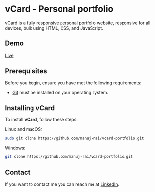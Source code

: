 # vCard - Personal portfolio

vCard is a fully responsive personal portfolio website, responsive for all devices, built using HTML, CSS, and JavaScript.

## Demo
[Live](https://manuj-rai.github.io/vcard-portfolio/)

## Prerequisites

Before you begin, ensure you have met the following requirements:

* [Git](https://git-scm.com/downloads "Download Git") must be installed on your operating system.

## Installing vCard

To install **vCard**, follow these steps:

Linux and macOS:

```bash
sudo git clone https://github.com/manuj-rai/vcard-portfolio.git
```

Windows:

```bash
git clone https://github.com/manuj-rai/vcard-portfolio.git
```

## Contact

If you want to contact me you can reach me at [LinkedIn](https://www.linkedin.com/in/manujrai/).

